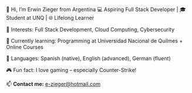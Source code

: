 👋 Hi, I’m Erwin Zieger from Argentina
💻 Aspiring Full Stack Developer | 🎓 Student at UNQ | 🌐 Lifelong Learner

👀 Interests: Full Stack Development, Cloud Computing, Cybersecurity

🌱 Currently learning: Programming at Universidad Nacional de Quilmes + Online Courses

💬 Languages: Spanish (native), English (advanced), German (fluent)

🎮 Fun fact: I love gaming – especially Counter-Strike!

📫 **Contact me:**
e-zieger@hotmail.com
